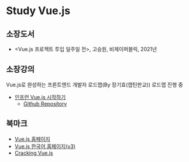 # Study Vue.js

## 소장도서

- <Vue.js 프로젝트 투입 일주일 전>, 고승원, 비제이퍼블릭, 2021년

## 소장강의

Vue.js로 완성하는 프론트엔드 개발자 로드맵(By 장기효(캡틴판교)) 로드맵 진행 중

- [인프런 Vue.js 시작하기](https://www.inflearn.com/course/age-of-vuejs)
  - [Github Repository](https://github.com/joshua1988/learn-vue-js)

## 북마크

- [Vue.js 홈페이지](https://vuejs.org/)
- [Vue.js 한국어 홈페이지(v3)](https://v3.ko.vuejs.org/)
- [Cracking Vue.js](https://joshua1988.github.io/vue-camp/)
